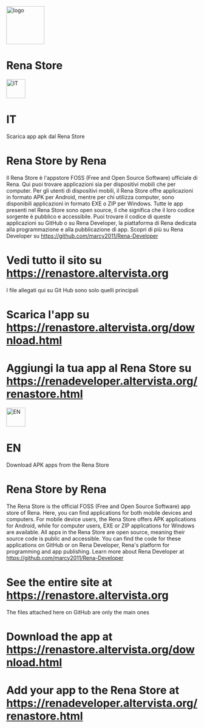 <img src="https://renastore.altervista.org/logo.png" width="100px" alt="logo" border-radius="20px" text-align="center" margin-left="50%">

# Rena Store

<img src="https://renaarcade.altervista.org/flagit.png" alt="IT" width="50"> 

# IT

Scarica app apk dal Rena Store
# Rena Store by Rena
Il Rena Store è l'appstore FOSS (Free and Open Source Software) ufficiale di Rena. Qui puoi trovare applicazioni sia per dispositivi mobili che per computer.
Per gli utenti di dispositivi mobili, il Rena Store offre applicazioni in formato APK per Android, mentre per chi utilizza computer, sono disponibili applicazioni in formato EXE o ZIP per Windows.
Tutte le app presenti nel Rena Store sono open source, il che significa che il loro codice sorgente è pubblico e accessibile. Puoi trovare il codice di queste applicazioni su GitHub o su Rena Developer, la piattaforma di Rena dedicata alla programmazione e alla pubblicazione di app. Scopri di più su Rena Developer su https://github.com/marcy2011/Rena-Developer
# Vedi tutto il sito su https://renastore.altervista.org
I file allegati qui su Git Hub sono solo quelli principali
# Scarica l'app su https://renastore.altervista.org/download.html
# Aggiungi la tua app al Rena Store su https://renadeveloper.altervista.org/renastore.html

<img src="https://renaarcade.altervista.org/flagen.png" alt="EN" width="50"> 

# EN

Download APK apps from the Rena Store
# Rena Store by Rena
The Rena Store is the official FOSS (Free and Open Source Software) app store of Rena. Here, you can find applications for both mobile devices and computers.
For mobile device users, the Rena Store offers APK applications for Android, while for computer users, EXE or ZIP applications for Windows are available.
All apps in the Rena Store are open source, meaning their source code is public and accessible. You can find the code for these applications on GitHub or on Rena Developer, Rena's platform for programming and app publishing. Learn more about Rena Developer at https://github.com/marcy2011/Rena-Developer
# See the entire site at https://renastore.altervista.org
The files attached here on GitHub are only the main ones
# Download the app at https://renastore.altervista.org/download.html
# Add your app to the Rena Store at https://renadeveloper.altervista.org/renastore.html
